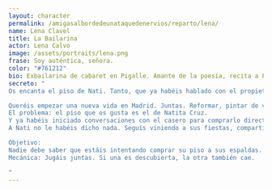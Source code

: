 ```yaml
---
layout: character
permalink: /amigasalbordedeunataquedenervios/reparto/lena/
name: Lena Clavel
title: La Bailarina
actor: Lena Calvo
image: /assets/portraits/lena.png
frase: Soy auténtica, señora.
color: "#761212"
bio: Exbailarina de cabaret en Pigalle. Amante de la poesía, recita a Prévert como otros fuman. Vivió con Natita en París pero ahora ha vuelto a Torrelodones y añora las luces de la gran ciudad. 
secreto: "
Os encanta el piso de Nati. Tanto, que ya habéis hablado con el propietario. Y si todo sale bien… Natita se va a la calle.

Queréis empezar una nueva vida en Madrid. Juntas. Reformar, pintar de verde oliva, colgar plantas con macramé y organizar vuestros propios caféclub.
El problema: el piso que os gusta es el de Natita Cruz.
Y ya habéis iniciado conversaciones con el casero para comprarlo directamente. Él está dispuesto… si conseguís mover ficha rápido.
A Nati no le habéis dicho nada. Seguís viniendo a sus fiestas, compartiendo stories y brindando como si nada.

Objetivo:
Nadie debe saber que estáis intentando comprar su piso a sus espaldas.
Mecánica: Jugáis juntas. Si una es descubierta, la otra también cae.

"
---
```

